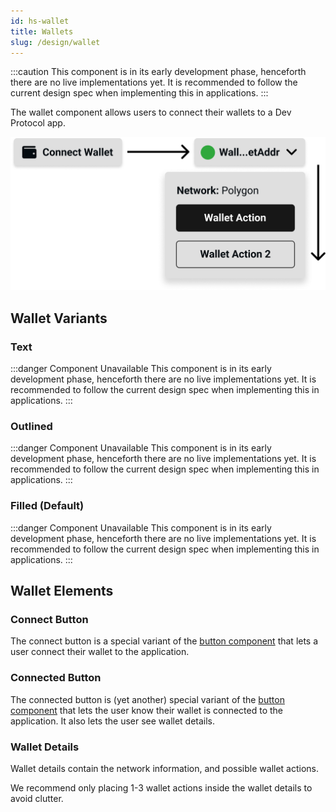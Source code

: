 ```yaml
---
id: hs-wallet
title: Wallets
slug: /design/wallet
---
```

:::caution
This component is in its early development phase, henceforth there are no live implementations yet. It is recommended to follow the current design spec when implementing this in applications.
:::

The wallet component allows users to connect their wallets to a Dev Protocol app.

![wallet.png](../_media/wallet.png)

## Wallet Variants
### Text
:::danger Component Unavailable
This component is in its early development phase, henceforth there are no live implementations yet. It is recommended to follow the current design spec when implementing this in applications.
:::

### Outlined
:::danger Component Unavailable
This component is in its early development phase, henceforth there are no live implementations yet. It is recommended to follow the current design spec when implementing this in applications.
:::

### Filled (Default)
:::danger Component Unavailable
This component is in its early development phase, henceforth there are no live implementations yet. It is recommended to follow the current design spec when implementing this in applications.
:::

## Wallet Elements
### Connect Button
The connect button is a special variant of the [button component](button.mdx) that lets a user connect their wallet to the application.

### Connected Button
The connected button is (yet another) special variant of the [button component](button.mdx) that lets the user know their wallet is connected to the application. It also lets the user see wallet details.

### Wallet Details
Wallet details contain the network information, and possible wallet actions.

We recommend only placing 1-3 wallet actions inside the wallet details to avoid clutter.